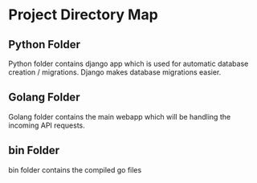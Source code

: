 # Project Directory Map

## Python Folder
Python folder contains django app which is used for automatic database creation / migrations.
Django makes database migrations easier.

## Golang Folder
Golang folder contains the main webapp which will be handling the incoming API requests.

## bin Folder
bin folder contains the compiled go files